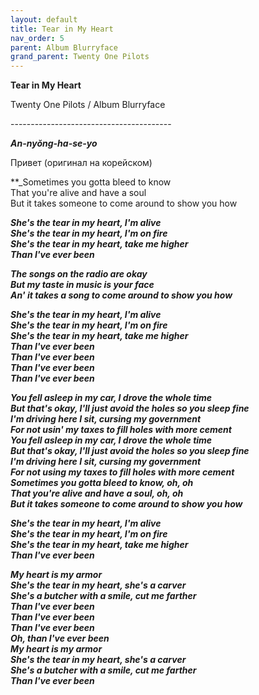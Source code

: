 ```yaml
---  
layout: default  
title: Tear in My Heart  
nav_order: 5  
parent: Album Blurryface  
grand_parent: Twenty One Pilots  
---  
```


**Tear in My Heart**
<p>
Twenty One Pilots / Album Blurryface
</p>  
----------------------------------------

**_An-nyŏng-ha-se-yo_**  

Привет (оригинал на корейском)

**_Sometimes you gotta bleed to know  
That you're alive and have a soul  
But it takes someone to come around to show you how  

**_She's the tear in my heart, I'm alive  
She's the tear in my heart, I'm on fire  
She's the tear in my heart, take me higher  
Than I've ever been_**  

**_The songs on the radio are okay  
But my taste in music is your face  
An' it takes a song to come around to show you how_**  

**_She's the tear in my heart, I'm alive  
She's the tear in my heart, I'm on fire  
She's the tear in my heart, take me higher  
Than I've ever been  
Than I've ever been  
Than I've ever been  
Than I've ever been_**  

**_You fell asleep in my car, I drove the whole time  
But that's okay, I'll just avoid the holes so you sleep fine  
I'm driving here I sit, cursing my government  
For not usin' my taxes to fill holes with more cement  
You fell asleep in my car, I drove the whole time  
But that's okay, I'll just avoid the holes so you sleep fine  
I'm driving here I sit, cursing my government  
For not using my taxes to fill holes with more cement  
Sometimes you gotta bleed to know, oh, oh  
That you're alive and have a soul, oh, oh  
But it takes someone to come around to show you how_**  

**_She's the tear in my heart, I'm alive  
She's the tear in my heart, I'm on fire  
She's the tear in my heart, take me higher  
Than I've ever been_**  

**_My heart is my armor  
She's the tear in my heart, she's a carver  
She's a butcher with a smile, cut me farther  
Than I've ever been  
Than I've ever been  
Than I've ever been  
Oh, than I've ever been  
My heart is my armor  
She's the tear in my heart, she's a carver  
She's a butcher with a smile, cut me farther  
Than I've ever been_**  
